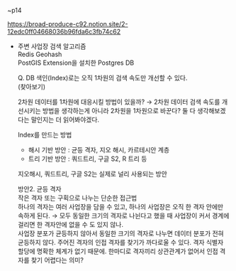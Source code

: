 ~p14

https://broad-produce-c92.notion.site/2-12edc0ff04668036b96fda6c3fb74c62

- 주변 사업장 검색 알고리즘  
    Redis Geohash  
    PostGIS Extension을 설치한 Postgres DB  
    
    Q. DB 색인(Index)로는 오직 1차원의 검색 속도만 개선할 수 있다.  
        (찾아보기)  
        
    2차원 데이터를 1차원에 대응시킬 방법이 있을까? → 2차원 데이터 검색 속도를 개선시키는 방법을 생각하는게 아니라 2차원을 1차원으로 바꾼다? 둘 다 생각해보겠다는 말인지는 더 읽어봐야겠다.  
    
    Index를 만드는 방법  
    - 해시 기반 방안 : 균등 격자, 지오 해시, 카르테시안 계층  
    - 트리 기반 방안 : 쿼드트리, 구글 S2, R 트리 등  
    
    지오해시, 쿼드트리, 구글 S2는 실제로 널리 사용되는 방안  
    
    방안2. 균등 격자  
    작은 격자 또는 구획으로 나누는 단순한 접근법  
    하나의 격자는 여러 사업장을 담을 수 있고, 하나의 사업장은 오직 한 격자 안에만 속하게 된다. → 모두 동일한 크기의 격자로 나뉜다고 했을 때 사업장이 커서 경계에 걸리면 한 격자안에 없을 수 도 있지 않나.  
    사업장 분포가 균등하지 않아서 동일한 크기의 격자로 나누면 데이터 분포가 전혀 균등하지 않다. 주어진 격자의 인접 격자를 찾기가 까다로울 수 있다. 격자 식별자 할당에 명확한 체계가 없기 때문에. 한마디로 격자끼리 상관관계가 없어서 인접 격자를 찾기 어렵다는 의미?